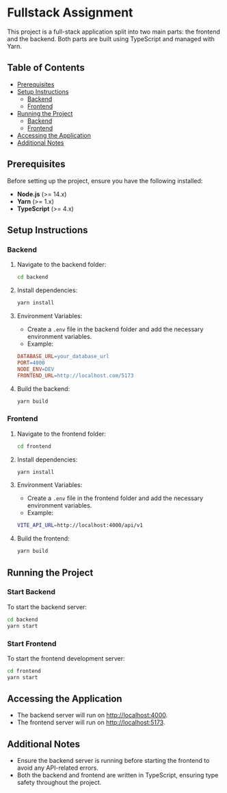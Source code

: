 # Fullstack Assignment

This project is a full-stack application split into two main parts: the frontend and the backend. Both parts are built using TypeScript and managed with Yarn.

## Table of Contents
- [Prerequisites](#prerequisites)
- [Setup Instructions](#setup-instructions)
  - [Backend](#backend)
  - [Frontend](#frontend)
- [Running the Project](#running-the-project)
  - [Backend](#start-backend)
  - [Frontend](#start-frontend)
- [Accessing the Application](#accessing-the-application)
- [Additional Notes](#additional-notes)


## Prerequisites

Before setting up the project, ensure you have the following installed:

- **Node.js** (>= 14.x)
- **Yarn** (>= 1.x)
- **TypeScript** (>= 4.x)

## Setup Instructions

### Backend

1. Navigate to the backend folder:

    ```bash
    cd backend
    ```

2. Install dependencies:

    ```bash
    yarn install
    ```

3. Environment Variables:

   - Create a `.env` file in the backend folder and add the necessary environment variables.
   - Example:

    ```makefile
    DATABASE_URL=your_database_url
    PORT=4000
    NODE_ENV=DEV
    FRONTEND_URL=http://localhost.com/5173
    ```

4. Build the backend:

    ```bash
    yarn build
    ```

### Frontend

1. Navigate to the frontend folder:

    ```bash
    cd frontend
    ```

2. Install dependencies:

    ```bash
    yarn install
    ```

3. Environment Variables:

   - Create a `.env` file in the frontend folder and add the necessary environment variables.
   - Example:

    ```bash
    VITE_API_URL=http://localhost:4000/api/v1
    ```

4. Build the frontend:

    ```bash
    yarn build
    ```

## Running the Project

### Start Backend

To start the backend server:

```bash
cd backend
yarn start
```

### Start Frontend

To start the frontend development server:

```bash
cd frontend
yarn start
```

## Accessing the Application

- The backend server will run on [http://localhost:4000](http://localhost:4000).
- The frontend server will run on [http://localhost:5173](http://localhost:5173).

## Additional Notes

- Ensure the backend server is running before starting the frontend to avoid any API-related errors.
- Both the backend and frontend are written in TypeScript, ensuring type safety throughout the project.
